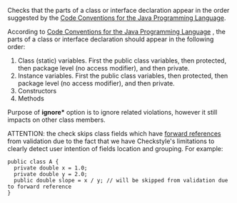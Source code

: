 Checks that the parts of a class or interface declaration appear in the
order suggested by the [Code Conventions for the Java Programming
Language](https://checkstyle.org/styleguides/sun-code-conventions-19990420/CodeConventions.doc2.html#a1852).

According to [Code Conventions for the Java Programming
Language](styleguides/sun-code-conventions-19990420/CodeConventions.doc2.html#a1852)
, the parts of a class or interface declaration should appear in the
following order:

1.  Class (static) variables. First the public class variables, then
    protected, then package level (no access modifier), and then
    private.
2.  Instance variables. First the public class variables, then
    protected, then package level (no access modifier), and then
    private.
3.  Constructors
4.  Methods

Purpose of **ignore\*** option is to ignore related violations, however
it still impacts on other class members.

ATTENTION: the check skips class fields which have [forward
references](https://docs.oracle.com/javase/specs/jls/se11/html/jls-8.html#jls-8.3.3)
from validation due to the fact that we have Checkstyle's limitations to
clearly detect user intention of fields location and grouping. For
example:

``` 
public class A {
  private double x = 1.0;
  private double y = 2.0;
  public double slope = x / y; // will be skipped from validation due to forward reference
}
        
```
